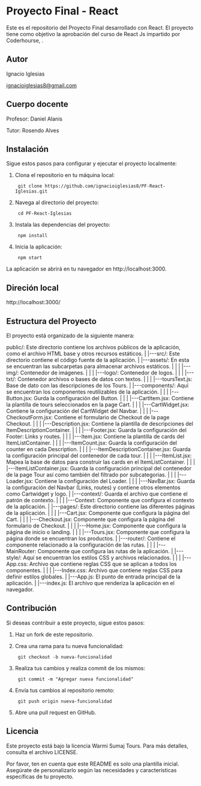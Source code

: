 # Proyecto Final - React

Este es el repositorio del Proyecto Final desarrollado con React. El proyecto tiene como objetivo la aprobación del curso de React Js impartido por Coderhourse, .


## Autor

Ignacio Iglesias

ignacioiglesias8@gmail.com


## Cuerpo docente

Profesor: Daniel Alanis

Tutor: Rosendo Alves


## Instalación

Sigue estos pasos para configurar y ejecutar el proyecto localmente:

1. Clona el repositorio en tu máquina local:

        git clone https://github.com/ignacioiglesias8/PF-React-Iglesias.git

2. Navega al directorio del proyecto:

        cd PF-React-Iglesias

3. Instala las dependencias del proyecto:

        npm install

4. Inicia la aplicación:

        npm start

La aplicación se abrirá en tu navegador en http://localhost:3000.


## Direción local

http://localhost:3000/


## Estructura del Proyecto

El proyecto está organizado de la siguiente manera:

public/: Este directorio contiene los archivos públicos de la aplicación, como el archivo HTML base y otros recursos estáticos.
    |
    |---src/: Este directorio contiene el código fuente de la aplicación.
        |
        |---assets/: En esta se encuentran las subcarpetas para almacenar archivos estáticos.
        |   |
        |   |---img/: Contenedor de imágenes.
        |   |
        |   |---logo/: Contenedor de logos.
        |   |
        |   |---txt/: Contenedor archivos o bases de datos con textos.
        |       |
        |       |---toursText.js: Base de dato con las descripciones de los Tours.
        |
        |---components/: Aquí se encuentran los componentes reutilizables de la aplicación.
        |   |
        |   |---Button.jsx: Gurda la configuración del Button.
        |   |
        |   |---CartItem.jsx: Contiene la plantilla de tours seleccionados en la page Cart.
        |   |
        |   |---CartWidget.jsx: Contiene la configuración del CartWidget del Navbar.
        |   |
        |   |---CheckoutForm.jsx: Contiene el formulario de Checkout de la page Checkout.
        |   |
        |   |---Description.jsx: Contiene la plantilla de descripciones del ItemDescriptionContainer.
        |   |
        |   |---Footer.jsx: Guarda la configuración del Footer: Links y routes.
        |   |
        |   |---Item.jsx: Contiene la plantilla de cards del ItemListContainer.
        |   |
        |   |---ItemCount.jsx: Guarda la configuración del counter en cada Description.
        |   |
        |   |---ItemDescriptionContainer.jsx: Guarda la configuración principal del contenedor de cada tour.
        |   |
        |   |---ItemList.jsx: Mapea la base de datos para construir las cards en el ItemListContainer.
        |   |
        |   |---ItemListContainer.jsx: Guarda la configuración principal del contenedor de la page Tour así como también del filtrado por subcategorias.
        |   |
        |   |---Loader.jsx: Contiene la configuración del Loader.
        |   |
        |   |---NavBar.jsx: Guarda la configuración del Navbar (Links, routes) y contiene otros elementos como Cartwidget y logo. 
        |
        |---context/: Guarda el archivo que contiene el patrón de contexto.
        |   |
        |   |---Context: Componente que configura el contexto de la aplicación.
        |
        |---pages/: Este directorio contiene las diferentes páginas de la aplicación.
        |   |
        |   |---Cart.jsx: Componente que configura la página del Cart.
        |   |
        |   |---Checkout.jsx: Componente que configura la página del formulario de Checkout.
        |   |
        |   |---Home.jsx: Componente que configura la página de inicio o landing.
        |   |
        |   |---Tours.jsx: Componente que configura la página donde se encuentran los productos.
        |
        |---router/: Contiene el componente relacionado a la configuración de las rutas.
        |   |
        |   |---MainRouter: Componente que configura las rutas de la aplicación.
        |
        |---style/: Aquí se encuentran los estilos CSS y archivos relacionados.
        |   |
        |   |---App.css: Archivo que contiene reglas CSS que se aplican a todos los componentes.
        |   |
        |   |---Index.css: Archivo que contiene reglas CSS para definir estilos globales.
        |
        |---App.js: El punto de entrada principal de la aplicación.
        |
        |---index.js: El archivo que renderiza la aplicación en el navegador.


## Contribución

Si deseas contribuir a este proyecto, sigue estos pasos:

1. Haz un fork de este repositorio.

2. Crea una rama para tu nueva funcionalidad:

        git checkout -b nueva-funcionalidad

3. Realiza tus cambios y realiza commit de los mismos:

        git commit -m "Agregar nueva funcionalidad"

4. Envía tus cambios al repositorio remoto:

        git push origin nueva-funcionalidad

5. Abre una pull request en GitHub.


## Licencia

Este proyecto está bajo la licencia Warmi Sumaj Tours. Para más detalles, consulta el archivo LICENSE.

Por favor, ten en cuenta que este README es solo una plantilla inicial. Asegúrate de personalizarlo según las necesidades y características específicas de tu proyecto.